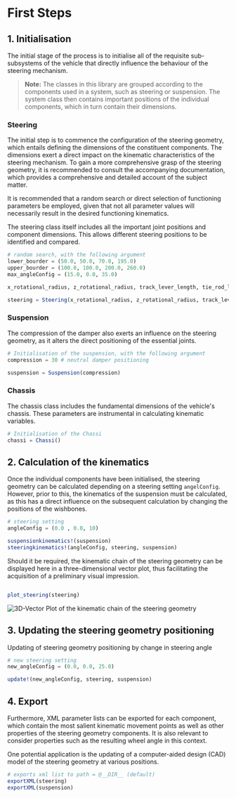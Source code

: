 # First Steps 
## 1. Initialisation
The initial stage of the process is to initialise all of the requisite sub-subsystems of the vehicle that directly influence the behaviour of the steering mechanism. 

> **Note:** The classes in this library are grouped according to the components used in a system, such as steering or suspension. The system class then contains important positions of the individual components, which in turn contain their dimensions.

### Steering

The initial step is to commence the configuration of the steering geometry, which entails defining the dimensions of the constituent components. The dimensions exert a direct impact on the kinematic characteristics of the steering mechanism. To gain a more comprehensive grasp of the steering geometry, it is recommended to consult the accompanying documentation, which provides a comprehensive and detailed account of the subject matter.

It is recommended that a random search or direct selection of functioning parameters be employed, given that not all parameter values will necessarily result in the desired functioning kinematics.

The steering class itself includes all the important joint positions and component dimensions. This allows different steering positions to be identified and compared.

```julia 
# random search, with the following argument
lower_bourder = (50.0, 50.0, 70.0, 195.0)  
upper_bourder = (100.0, 100.0, 200.0, 260.0)
max_angleConfig = (15.0, 0.0, 35.0)

x_rotational_radius, z_rotational_radius, track_lever_length, tie_rod_length = random_search(upper_bourder, lower_bourder, max_angleConfig)

steering = Steering(x_rotational_radius, z_rotational_radius, track_lever_length, tie_rod_length)
``` 
### Suspension

The compression of the damper also exerts an influence on the steering geometry, as it alters the direct positioning of the essential joints. 

```julia
# Initialisation of the suspension, with the following argument
compression = 30 # neutral damper positioning

suspension = Suspension(compression)
```

### Chassis
The chassis class includes the fundamental dimensions of the vehicle's chassis. These parameters are instrumental in calculating kinematic variables.
```julia
# Initialisation of the Chassi
chassi = Chassi()
```

## 2. Calculation of the kinematics
Once the individual components have been initialised, the steering geometry can be calculated depending on a steering setting `angelConfig`. However, prior to this, the kinematics of the suspension must be calculated, as this has a direct influence on the subsequent calculation by changing the positions of the wishbones.


```julia
# steering setting
angleConfig = (0.0 , 0.0, 10)

suspensionkinematics!(suspension)
steeringkinematics!(angleConfig, steering, suspension)

```

Should it be required, the kinematic chain of the steering geometry can be displayed here in a three-dimensional vector plot, thus facilitating the acquisition of a preliminary visual impression.

```julia

plot_steering(steering)

```

![3D-Vector Plot of the kinematic chain of the steering geometry](https://github.com/una-auxme/micromobilitykinematics.jl/blob/main/docs/src/assets/plot_steeringkinematiks.png?raw=true?)




## 3. Updating the steering geometry positioning
Updating of steering geometry positioning by change in steering angle

```julia 
# new steering setting 
new_angleConfig = (0.0, 0.0, 25.0)

update!(new_angleConfig, steering, suspension)
```

## 4. Export 
Furthermore, XML parameter lists can be exported for each component, which contain the most salient kinematic movement points as well as other properties of the steering geometry components. It is also relevant to consider properties such as the resulting wheel angle in this context.

One potential application is the updating of a computer-aided design (CAD) model of the steering geometry at various positions.
```julia 
# exports xml list to path = @__DIR__ (default)
exportXML(steering)
exportXML(suspension)

```
